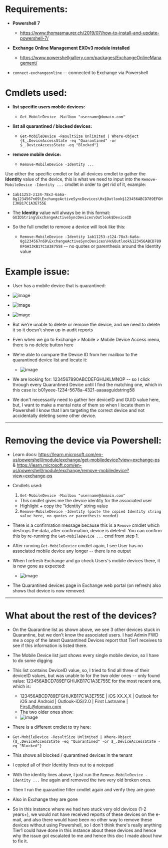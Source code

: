 # Requirements:

* **Powershell 7**

	* https://www.thomasmaurer.ch/2019/07/how-to-install-and-update-powershell-7/

* **Exchange Online Management EXOv3 module installed**

	* https://www.powershellgallery.com/packages/ExchangeOnlineManagement/

* `connect-exchangeonline` -- connected to Exchange via Powershell

# Cmdlets used:

* **list specific users mobile devices:**

	* `Get-MobileDevice -Mailbox "username@domain.com"`

* **list all quarantined / blocked devices:**

	* `Get-MobileDevice -ResultSize Unlimited | Where-Object {$_.DeviceAccessState -eq "Quarantined" -or $_.DeviceAccessState -eq "Blocked"}`

* **remove mobile device:**

	* `Remove-MobileDevice -Identity ...`

Use either the specific cmdlet or list all devices cmdlet to gather the **Identity** value of the device, this is what we need to input into the `Remove-MobileDevice -Identity ...` cmdlet in order to get rid of it, example:

* `1ab11253-z124-78x3-6a6a-8g1234567n69\ExchangeActiveSyncDevices\Hx§Outlook§123456ABCD789EFGHIJKB17C1A3E755E`

* The **Identity** value will always be in this format: `GUIDString\ExchangeActiveSyncDevices\Outlook$DeviceID`
* So the full cmdlet to remove a device will look like this:
	* `Remove-MobileDevice -Identity 1ab11253-z124-78x3-6a6a-8g1234567n69\ExchangeActiveSyncDevices\Hx§Outlook§123456ABCD789EFGHIJKB17C1A3E755E` -- no quotes or parenthesis around the Identity value

# Example issue:

* User has a mobile device that is quarantined:

* ![image](https://github.com/user-attachments/assets/0f42ae2f-d3e3-426c-ac44-f0dcf4dc58e4)


* ![image](https://github.com/user-attachments/assets/5a505dc5-9191-4300-b50c-6031a0cdea3f)


* ![image](https://github.com/user-attachments/assets/7c8bb6ea-c0f6-4369-99ab-bcf562519d1d)



* But we're unable to delete or remove the device, and we need to delete it so it doesn't show up in audit reports

* Even when we go to Exchange > Mobile > Mobile Device Access menu, there is no delete button here

* We're able to compare the Device ID from her mailbox to the quarantined device list and locate it:
	* ![image](https://github.com/user-attachments/assets/e55cc7aa-a945-4f5f-be1d-9ba03d42762f)

* We are looking for: 1234567890ABCDEFGHIJKLMNOP -- so I click through every Quarantined Device until I find the matching one, which in this case is: b01yeee-1234-5678a-4321-aaaaaguidstring58

* We don't necessarily need to gather her deviceID and GUID value here, but, I want to make a mental note of them so when I locate them in Powershell I know that I am targeting the correct device and not accidentally deleting some other device.

---

# Removing the device via Powershell:

* Learn docs: https://learn.microsoft.com/en-us/powershell/module/exchange/get-mobiledevice?view=exchange-ps & https://learn.microsoft.com/en-us/powershell/module/exchange/remove-mobiledevice?view=exchange-ps

* Cmdlets used:

	1) `Get-MobileDevice -Mailbox "username@domain.com"`
	* This cmdlet gives me the device identity for the associated user
	* Highlight + copy the "Identity" string value

	2) `Remove-MobileDevice -Identity (paste the copied Identity string value here, no quotes or parenthesis needed)`
	
* There is a confirmation message because this is a `Remove` cmdlet which destroys the data, after confirmation, device is deleted. You can confirm this by re-running the `Get-MobileDevice ...` cmd from step 1.
	
* After running `Get-MobileDevice` cmdlet again, I see User has no associated mobile device any longer -- there is no output

* When I refresh Exchange and go check Users's mobile devices there, it is now gone as expected:

	* ![image](https://github.com/user-attachments/assets/56541801-4111-4720-951e-ef809b418d50)


* The Quarantined devices page in Exchange web portal (on refresh) also shows that device is now removed.

---
# What about the rest of the devices?

* On the Quarantine list as shown above, we see 3 other devices stuck in Quarantine, but we don't know the associated users. I had Admin FWD me a copy of the latest Quarantined Devices report that Tier1 receives to see if this information is listed there.

* The Mobile Device list just shows every single mobile device, so I have to do some digging
* This list contains DeviceID value, so, I tried to find all three of their deviceID values, but was unable to for the two older ones -- only found value: 123456ABCD789EFGHIJKB17C1A3E755E for the most recent one, which is:
	* 123456ABCD789EFGHIJKB17C1A3E755E | iOS XX.X.X | Outlook for iOS and Android | Outlook-iOS/2.0 | First Lastname | FirstL@domain.com
	* The two older ones show: 
	* ![image](https://github.com/user-attachments/assets/e95e2a92-148e-4475-9d62-6e82a7a70cbe)

* There is a different cmdlet to try here:

* `Get-MobileDevice -ResultSize Unlimited | Where-Object {$_.DeviceAccessState -eq "Quarantined" -or $_.DeviceAccessState -eq "Blocked"}`

* This shows all blocked / quarantined devices in the tenant

* I copied all of their Identity lines out to a notepad

* With the identity lines above, I just run the `Remove-MobileDevice -Identity ...` line again and removed the two very old broken ones.

* Then I run the quarantine filter cmdlet again and verify they are gone

* Also in Exchange they are gone

* So in this instance where we had two stuck very old devices (1-2 years+), we would not have received reports of these devices on the e-mail, and also there would have been no other way to remove these devices without using Powershell, so I don't think there's really anything Tier1 could have done in this instance about these devices and hence why the issue got escalated to me and hence this doc I made about how to fix it.
